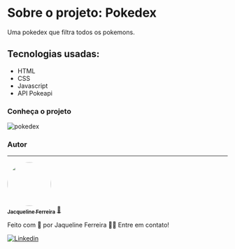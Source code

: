 # Sobre o projeto: Pokedex
Uma pokedex que filtra todos os pokemons.


## Tecnologias usadas:

* HTML 
* CSS
* Javascript
* API Pokeapi

### Conheça o projeto

![pokedex](https://user-images.githubusercontent.com/64090350/157752287-f7a244ec-4160-4fc8-bb46-67b90c25882b.jpg)




### Autor
---

<a href="https://augecode.com/">
 <img style="border-radius: 50%;" src="https://avatars.githubusercontent.com/jacqueline-dev" width="100px;" alt=""/>
 <br />
 <sub><b>Jacqueline Ferreira</b></sub></a> <a href="https://augecode.com/" title="Augecode">🚀</a>


Feito com 💜 por Jaqueline Ferreira 👋🏽 Entre em contato!

[![Linkedin](https://img.shields.io/badge/Meu%20Perfil-Linkdin-blueviolet)](https://www.linkedin.com/in/jacqueline-ferreira-a152761a5/)
